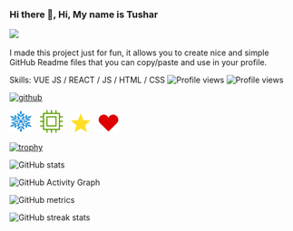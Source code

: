 ### Hi there 👋, Hi, My name is Tushar
![](https://arturssmirnovs.github.io/github-profile-readme-generator/images/banner.png)

I made this project just for fun, it allows you to create nice and simple GitHub Readme files that you can copy/paste and use in your profile.

Skills: VUE JS / REACT / JS / HTML / CSS
![Profile views](https://gpvc.arturio.dev/tusharahmmed)  ![Profile views](https://gpvc.arturio.dev/tusharahmmed)  


[<img src='https://cdn.jsdelivr.net/npm/simple-icons@3.0.1/icons/github.svg' alt='github' height='40'>](https://github.com/tusharahmmed)  

<a href='https://archiveprogram.github.com/'><img src='https://raw.githubusercontent.com/acervenky/animated-github-badges/master/assets/acbadge.gif' width='40' height='40'></a> <a href='https://docs.github.com/en/developers'><img src='https://raw.githubusercontent.com/acervenky/animated-github-badges/master/assets/devbadge.gif' width='40' height='40'></a> <a href='https://stars.github.com/'><img src='https://raw.githubusercontent.com/acervenky/animated-github-badges/master/assets/starbadge.gif' width='35' height='35'></a> <a href='https://docs.github.com/en/github/supporting-the-open-source-community-with-github-sponsors'><img src='https://raw.githubusercontent.com/acervenky/animated-github-badges/master/assets/sponsorbadge.gif' width='35' height='35'></a> 

[![trophy](https://github-profile-trophy.vercel.app/?username=tusharahmmed)](https://github.com/ryo-ma/github-profile-trophy)

![GitHub stats](https://github-readme-stats.vercel.app/api?username=tusharahmmed&show_icons=true)  

![GitHub Activity Graph](https://activity-graph.herokuapp.com/graph?username=tusharahmmed)  

![GitHub metrics](https://metrics.lecoq.io/tusharahmmed)  

![GitHub streak stats](https://github-readme-streak-stats.herokuapp.com/?user=tusharahmmed)  

